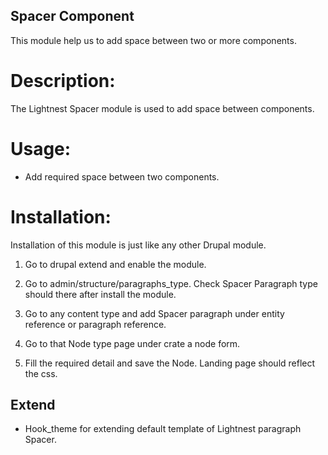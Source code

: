 ## Spacer Component
This module help us to add space between two or more components.

Description:
============
The Lightnest Spacer module is used to add space between components. 


Usage:
======
- Add required space between two components.

Installation:
=============

Installation of this module is just like any other Drupal module.

1) Go to drupal extend and enable the module.

2) Go to admin/structure/paragraphs_type. Check Spacer Paragraph type should there after install the module.

3) Go to any content type and add Spacer paragraph under entity reference or paragraph reference.

4) Go to that Node type page under crate a node form.

5) Fill the required detail and save the Node. Landing page should reflect the css.


Extend
-------
 - Hook_theme for extending default template of Lightnest paragraph Spacer.
